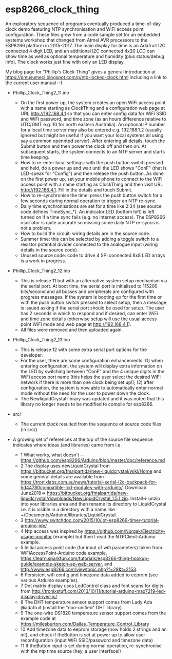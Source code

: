 # esp8266_clock_thing

An exploratory sequence of programs eventually produced a time-of-day clock demo featuring NTP synchronisation and WiFi access point configuration. These files grew from a code sample set for an embedded systems workshop that changed from Atmel AVR processors to the ESP8266 platform in 2015-2017. The main display for time is an Adafruit I2C connected 4 digit LED, and an additional I2C connected 4x20 LCD can show time as well as optional temperature and humidity (plus status/debug info). The clock works just fine with only an LED display.

My blog page for "Phillip's Clock Thing" gives a general introduction at https://pmusumeci.blogspot.com/p/ntp-locked-clock.html including a link to the current user manual :-)

* Phillip_Clock_Thing2_11.ino
   - On the first power up, the system creates an open WiFi access point with a name starting as ClockThing and a configuration web page at URL http://192.168.4.1 so that you can enter config data for WiFi SSID and WiFi password, and time zone (as an hours difference relative to UTC/GMT e.g. 10 for north eastern Australia). An optional IP number for a local time server may also be entered e.g. 192.168.1.2 (usually ignored but might be useful if you want your local systems all using say a common openntpd server). After entering all details, touch the Submit button and then power the clock off and then on. At subsequent starts, the system connects to an NTP server and starts time keeping.
   - How to re-enter local settings: with the push button switch pressed and held, do a power up and wait until the LED shows "ConF" (that is LED-speak for "Config") and then release the push button. As done on the first power up, set your mobile phone to connect to the WiFi access point with a name starting as ClockThing and then visit URL http://192.168.4.1. Fill in the details and touch Submit.
   - How to re-synchronise the time: press the push button switch for a few seconds during normal operation to trigger an NTP re-sync.
   - Daily time synchronisations are set for a time like 2:34 (see source code defines TimeSync_*). An indicator LED (bottom left) is left turned on if a time sync fails (e.g. no internet access). The ESP8266 oscillator is quite accurate so missing some daily NTP re-syncs is not a problem.
   - How to build the circuit: wiring details are in the source code.
   - Summer time: this can be selected by adding a toggle switch to a resistor potential divider connected to the analogue input (wiring details in the source code).
   - Unused source code: code to drive 4 SPI connected 8x8 LED arrays is a work in progress.

* Phillip_Clock_Thing2_12.ino
   - This is release 11 but with an alternative system setup mechanism via the serial port. At boot time, the serial port is initialised to 115200 bits/second and all busses and peripherals are configured with progress messages. If the system is booting up for the first time or with the push button switch pressed to select setup, then a message is issued asking if the serial port should be used for setup. The user has 2 seconds in which to respond and if desired, can enter WiFi and time zone details (otherwise setup will use the usual access point WiFi mode and web page at http://192.168.4.1).
   - All files were removed and then uploaded again.

* Phillip_Clock_Thing2_13.ino
   - This is release 12 with some extra serial port options for the developer.
   - For the user, there are some configuration enhancements: (1) when entering configuration, the system will display extra information on the LED by switching between "ConF" and the 4 unique digits in the WiFi access port name (this helps the user select the desired WiFi network if there is more than one clock being set up!); (2) after configuration, the system is now able to automatically enter normal mode without the need for the user to power down the clock.
   - The NewliquidCrystal library was updated and it was noted that this library no longer needs to be modified to compile for esp8266.

* src/
   - The current clock resulted from the sequence of source code files (in src/).

* A growing set of references at the top of the source file sequence indicates where ideas (and libraries) came from i.e.
   - 1 What works, what doesn't -- https://github.com/esp8266/Arduino/blob/master/doc/reference.md
   - 2 The display uses newLiquidCrystal from https://bitbucket.org/fmalpartida/new-liquidcrystal/wiki/Home
       and some general details are available from
       https://tronixlabs.com.au/news/tutorial-serial-i2c-backpack-for-hd44780compatible-lcd-modules-with-arduino/.
       Download June2019=> https://bitbucket.org/fmalpartida/new-liquidcrystal/downloads/NewLiquidCrystal_1.5.1.zip.
       Install=> unzip into your libraries area and then rename its directory to LiquidCrystal i.e. it
                 is visible in a directory with a name like ~/Documents/Arduino/libraries/LiquidCrystal.
   - 3 http://www.switchdoc.com/2015/10/iot-esp8266-timer-tutorial-arduino-ide/
   - 4 Ntp access was inspired by https://github.com/Nurgak/Electricity-usage-monitor (example) but then I read
       the NTPClient-Arduino example.
   - 5 Initial access point code (for input of wifi parameters) taken from  WiFiAccessPoint-Arduino code example,
       https://learn.sparkfun.com/tutorials/esp8266-thing-hookup-guide/example-sketch-ap-web-server, and
       http://www.esp8266.com/viewtopic.php?f=29&t=2153.
   - 6 Persistent wifi config and timezone data added to eeprom (see various Arduino examples).
   - 7 Dot matrix display uses LedControl class and font scans for digits from 
       http://tronixstuff.com/2013/10/11/tutorial-arduino-max7219-led-display-driver-ic/
   - 8 The DHT temperature sensor support comes from Lady Ada @adafruit (install the "non-unified" DHT library).
   - 9 The one-wire DS1820 temperature sensor support comes from the example code at
         https://milesburton.com/Dallas_Temperature_Control_Library
   - 10 Add timezone data to eeprom storage (now holds 2 strings and an int), and check if theButton is set at
       power up to allow user reconfiguration (input WiFi SSID/password and timezone data)
   - 11 If theButton input is set during normal operation, re-synchronise with the ntp time source (hey, a user
       interface!)
